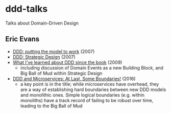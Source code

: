# ddd-talks
Talks about Domain-Driven Design

## Eric Evans
- [DDD: putting the model to work](https://www.infoq.com/presentations/model-to-work-evans/) (2007)
- [DDD: Strategic Design](https://www.infoq.com/presentations/strategic-design-evans/) (2007)
- [What I've learned about DDD since the book](https://www.youtube.com/watch?v=lE6Hxz4yomA&t=3s) (2009)
  - including discussion of Domain Events as a new Building Block, and Big Ball of Mud within Strategic Design
- [DDD and Microservices: At Last, Some Boundaries!](https://www.infoq.com/presentations/ddd-microservices-2016/) (2016)
  - a key point is in the title; while microservices have overhead, they are a way of establishing hard boundaries between new DDD models and monolithic ones. Simple logical boundaries (e.g. within monoliths) have a track record of failing to be robust over time, leading to the Big Ball of Mud  

